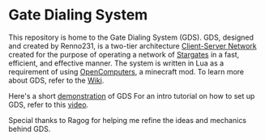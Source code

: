# Gate Dialing System
 This repository is home to the Gate Dialing System (GDS). GDS, designed and created by Renno231, is a two-tier architecture [Client-Server Network](https://www.heavy.ai/technical-glossary/client-server) created for the purpose of operating a network of [Stargates](https://en.wikipedia.org/wiki/Stargate_(device)#:~:text=A%20Stargate%20is%20an%20Einstein%E2%80%93Rosen%20bridge%20portal%20device%20within%20the%20Stargate%20fictional%20universe%20that%20allows%20practical%2C%20rapid%20travel%20between%20two%20distant%20locations.%5B1%5D) in a fast, efficient, and effective manner. The system is written in Lua as a requirement of using [OpenComputers](https://en.wikipedia.org/wiki/Stargate_(device)#:~:text=A%20Stargate%20is%20an%20Einstein%E2%80%93Rosen%20bridge%20portal%20device%20within%20the%20Stargate%20fictional%20universe%20that%20allows%20practical%2C%20rapid%20travel%20between%20two%20distant%20locations.%5B1%5D), a minecraft mod.
To learn more about GDS, refer to the [Wiki](https://github.com/Renno231/Gate-Dialing-System/wiki).

Here's a short [demonstration](https://www.youtube.com/watch?v=ROAVJqH6SNM) of GDS
For an intro tutorial on how to set up GDS, refer to this [video](https://youtu.be/_TPjf1JJi7U).

Special thanks to Ragog for helping me refine the ideas and mechanics behind GDS.
